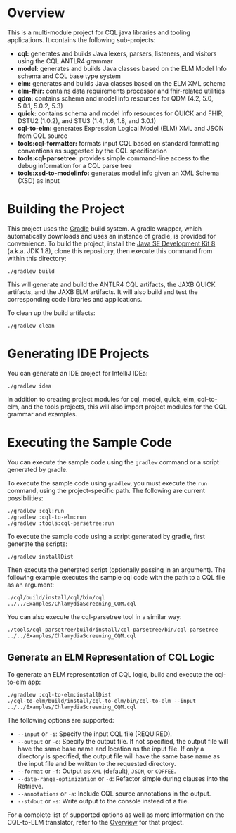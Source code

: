 # Overview

This is a multi-module project for CQL java libraries and tooling applications.
It contains the following sub-projects:

* **cql:** generates and builds Java lexers, parsers, listeners, and visitors using the CQL ANTLR4 grammar
* **model:** generates and builds Java classes based on the ELM Model Info schema and CQL base type system
* **elm:** generates and builds Java classes based on the ELM XML schema
* **elm-fhir:** contains data requirements processor and fhir-related utilities 
* **qdm:** contains schema and model info resources for QDM (4.2, 5.0, 5.0.1, 5.0.2, 5.3)
* **quick:** contains schema and model info resources for QUICK and FHIR, DSTU2 (1.0.2), and STU3 (1.4, 1.6, 1.8, and 3.0.1)
* **cql-to-elm:** generates Expression Logical Model (ELM) XML and JSON from CQL source
* **tools:cql-formatter:** formats input CQL based on standard formatting conventions as suggested by the CQL specification
* **tools:cql-parsetree:** provides simple command-line access to the debug information for a CQL parse tree
* **tools:xsd-to-modelinfo:** generates model info given an XML Schema (XSD) as input

# Building the Project

This project uses the [Gradle](http://www.gradle.org/) build system.  A gradle wrapper, which automatically downloads
and uses an instance of gradle, is provided for convenience.  To build the project, install the [Java SE Development
Kit 8](http://www.oracle.com/technetwork/java/javase/downloads/jdk8-downloads-2133151.html) (a.k.a. JDK 1.8), clone this
repository, then execute this command from within this directory:

    ./gradlew build

This will generate and build the ANTLR4 CQL artifacts, the JAXB QUICK artifacts, and the JAXB ELM artifacts.
It will also build and test the corresponding code libraries and applications.

To clean up the build artifacts:

    ./gradlew clean

# Generating IDE Projects

You can generate an IDE project for IntelliJ IDEa:

    ./gradlew idea

In addition to creating project modules for cql, model, quick, elm, cql-to-elm, and the tools projects, this will also import project
modules for the CQL grammar and examples.

# Executing the Sample Code

You can execute the sample code using the `gradlew` command or a script generated by gradle.

To execute the sample code using `gradlew`, you must execute the `run` command, using the project-specific
path.  The following are current possibilities:

    ./gradlew :cql:run
    ./gradlew :cql-to-elm:run
    ./gradlew :tools:cql-parsetree:run

To execute the sample code using a script generated by gradle, first generate the scripts:

    ./gradlew installDist

Then execute the generated script (optionally passing in an argument).  The following example executes
the sample cql code with the path to a CQL file as an argument:

    ./cql/build/install/cql/bin/cql ../../Examples/ChlamydiaScreening_CQM.cql

You can also execute the cql-parsetree tool in a similar way:

    ./tools/cql-parsetree/build/install/cql-parsetree/bin/cql-parsetree ../../Examples/ChlamydiaScreening_CQM.cql

## Generate an ELM Representation of CQL Logic

To generate an ELM representation of CQL logic, build and execute the cql-to-elm app:

    ./gradlew :cql-to-elm:installDist
    ./cql-to-elm/build/install/cql-to-elm/bin/cql-to-elm --input ../../Examples/ChlamydiaScreening_CQM.cql

The following options are supported:

* `--input` or `-i`: Specify the input CQL file (REQUIRED).
* `--output` or `-o`: Specify the output file.  If not specified, the output file will have the
  same base name and location as the input file.  If only a directory is specified, the output
  file will have the same base name as the input file and be written to the requested directory.
* `--format` or `-f`: Output as `XML` (default), `JSON`, or `COFFEE`.
* `--date-range-optimization` or `-d`: Refactor simple during clauses into the Retrieve.
* `--annotations` or `-a`: Include CQL source annotations in the output.
* `--stdout` or `-s`: Write output to the console instead of a file.

For a complete list of supported options as well as more information on the CQL-to-ELM translator, refer to the [Overview](cql-to-elm/OVERVIEW.md) for that project.
